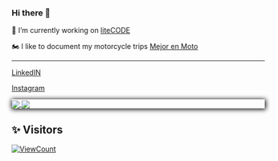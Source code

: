 ### Hi there 👋
🔭 I’m currently working on [liteCODE](https://litecodesas.com/)

🏍️ I like to document my motorcycle trips [Mejor en Moto](https://www.youtube.com/channel/UCqM2Ej4k6C1VZ3FxlFD4E6A)

----

[LinkedIN](https://www.linkedin.com/in/leon-santiago/)

[Instagram](https://www.instagram.com/akhenaleon/)

<div style="box-shadow: 1px 1px 10px 1px black">
  <a href="#" style="width: 50%">
   <img align="center" src="https://github-readme-stats.vercel.app/api?username=leonsantiago&count_private=true&theme=slateorange&show_icons=true" />
  </a>
  <a href="#" style="width: 50%">
    <img align="center" src="https://github-readme-stats.vercel.app/api/top-langs/?username=leonsantiago&hide=ShaderLab,HLSL&layout=compact&theme=onedark" />
  </a>
</div>

  

## ✨ Visitors
[![ViewCount](https://views.whatilearened.today/views/github/leonsantiago/ismlhbb.svg?cache=remove)](#)
